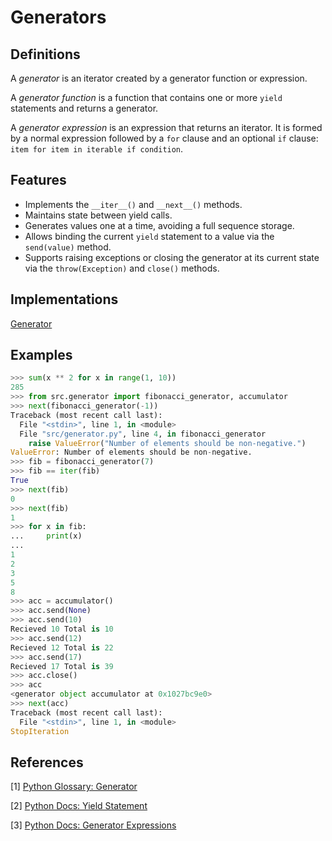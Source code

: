 # Generators

## Definitions
A *generator* is an iterator created by a generator function or expression.

A *generator function* is a function that contains one or more `yield` statements and returns a generator.

A *generator expression* is an expression that returns an iterator. It is formed by a normal expression followed by a `for` clause and an optional `if` clause: `item for item in iterable if condition`.

## Features
- Implements the `__iter__()` and `__next__()` methods.
- Maintains state between yield calls.
- Generates values one at a time, avoiding a full sequence storage.
- Allows binding the current `yield` statement to a value via the `send(value)` method.
- Supports raising exceptions or closing the generator at its current state via the `throw(Exception)` and `close()` methods.

## Implementations
[Generator](src/generator.py)

## Examples
```python
>>> sum(x ** 2 for x in range(1, 10))
285
>>> from src.generator import fibonacci_generator, accumulator
>>> next(fibonacci_generator(-1))
Traceback (most recent call last):
  File "<stdin>", line 1, in <module>
  File "src/generator.py", line 4, in fibonacci_generator
    raise ValueError("Number of elements should be non-negative.")
ValueError: Number of elements should be non-negative.
>>> fib = fibonacci_generator(7)
>>> fib == iter(fib)
True
>>> next(fib)
0
>>> next(fib)
1
>>> for x in fib:
...     print(x)
... 
1
2
3
5
8
>>> acc = accumulator() 
>>> acc.send(None)
>>> acc.send(10)
Recieved 10 Total is 10
>>> acc.send(12)
Recieved 12 Total is 22
>>> acc.send(17)
Recieved 17 Total is 39
>>> acc.close()
>>> acc
<generator object accumulator at 0x1027bc9e0>
>>> next(acc)
Traceback (most recent call last):
  File "<stdin>", line 1, in <module>
StopIteration
```

## References
[1] [Python Glossary: Generator](https://docs.python.org/3/glossary.html#term-generator)

[2] [Python Docs: Yield Statement](https://docs.python.org/3/reference/simple_stmts.html#the-yield-statement)

[3] [Python Docs: Generator Expressions](https://docs.python.org/3/reference/expressions.html#generator-expressions)